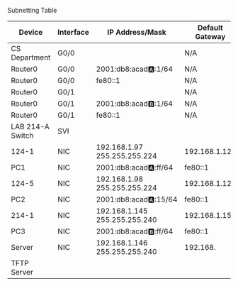 Subnetting Table

  

| Device           | Interface | IP Address/Mask                  | Default Gateway |
| ---------------- | --------- | -------------------------------- | --------------- |
| CS Department    | G0/0      |                                  | N/A             |
| Router0          | G0/0      | 2001:db8:acad:a::1/64            | N/A             |
| Router0          | G0/0      | fe80::1                          | N/A             |
| Router0          | G0/1      |                                  | N/A             |
| Router0          | G0/1      | 2001:db8:acad:b::1/64            | N/A             |
| Router0          | G0/1      | fe80::1                          | N/A             |
| LAB 214-A Switch | SVI       |                                  |                 |
| 124-1            | NIC       | 192.168.1.97<br>255.255.255.224  | 192.168.1.126   |
| PC1              | NIC       | 2001:db8:acad:a::ff/64           | fe80::1         |
| 124-5            | NIC       | 192.168.1.98<br>255.255.255.224  | 192.168.1.126   |
| PC2              | NIC       | 2001:db8:acad:a::15/64           | fe80::1         |
| 214-1            | NIC       | 192.168.1.145<br>255.255.255.240 | 192.168.1.158   |
| PC3              | NIC       | 2001:db8:acad:b::ff/64           | fe80::1         |
| Server           | NIC       | 192.168.1.146<br>255.255.255.240 | 192.168.        |
| TFTP Server      |           |                                  |                 |